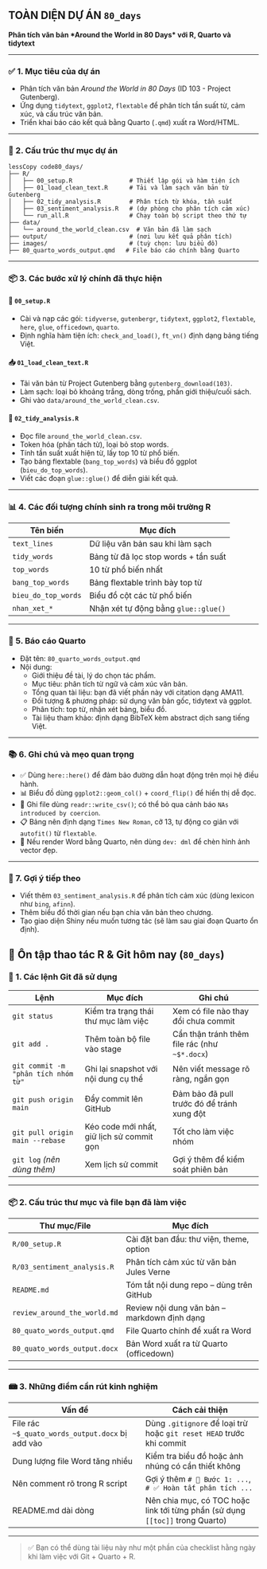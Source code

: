 ## **TOÀN DIỆN DỰ ÁN `80_days`**

**Phân tích văn bản \*Around the World in 80 Days\* với R, Quarto và tidytext**

------

### ✅ 1. **Mục tiêu của dự án**

- Phân tích văn bản *Around the World in 80 Days* (ID 103 - Project Gutenberg).
- Ứng dụng `tidytext`, `ggplot2`, `flextable` để phân tích tần suất từ, cảm xúc, và cấu trúc văn bản.
- Triển khai báo cáo kết quả bằng Quarto (`.qmd`) xuất ra Word/HTML.

------

### 📁 2. **Cấu trúc thư mục dự án**

```
lessCopy code80_days/
├── R/
│   ├── 00_setup.R                # Thiết lập gói và hàm tiện ích
│   ├── 01_load_clean_text.R      # Tải và làm sạch văn bản từ Gutenberg
│   ├── 02_tidy_analysis.R        # Phân tích từ khóa, tần suất
│   ├── 03_sentiment_analysis.R   # (dự phòng cho phân tích cảm xúc)
│   └── run_all.R                 # Chạy toàn bộ script theo thứ tự
├── data/
│   └── around_the_world_clean.csv  # Văn bản đã làm sạch
├── output/                       # (nơi lưu kết quả phân tích)
├── images/                       # (tuỳ chọn: lưu biểu đồ)
├── 80_quarto_words_output.qmd   # File báo cáo chính bằng Quarto
```

------

### 📦 3. **Các bước xử lý chính đã thực hiện**

#### 🔧 `00_setup.R`

- Cài và nạp các gói: `tidyverse`, `gutenbergr`, `tidytext`, `ggplot2`, `flextable`, `here`, `glue`, `officedown`, `quarto`.
- Định nghĩa hàm tiện ích: `check_and_load()`, `ft_vn()` định dạng bảng tiếng Việt.

#### 📥 `01_load_clean_text.R`

- Tải văn bản từ Project Gutenberg bằng `gutenberg_download(103)`.
- Làm sạch: loại bỏ khoảng trắng, dòng trống, phần giới thiệu/cuối sách.
- Ghi vào `data/around_the_world_clean.csv`.

#### 🧹 `02_tidy_analysis.R`

- Đọc file `around_the_world_clean.csv`.
- Token hóa (phân tách từ), loại bỏ stop words.
- Tính tần suất xuất hiện từ, lấy top 10 từ phổ biến.
- Tạo bảng flextable (`bang_top_words`) và biểu đồ ggplot (`bieu_do_top_words`).
- Viết các đoạn `glue::glue()` để diễn giải kết quả.

------

### 📊 4. **Các đối tượng chính sinh ra trong môi trường R**

| Tên biến            | Mục đích                             |
| ------------------- | ------------------------------------ |
| `text_lines`        | Dữ liệu văn bản sau khi làm sạch     |
| `tidy_words`        | Bảng từ đã lọc stop words + tần suất |
| `top_words`         | 10 từ phổ biến nhất                  |
| `bang_top_words`    | Bảng flextable trình bày top từ      |
| `bieu_do_top_words` | Biểu đồ cột các từ phổ biến          |
| `nhan_xet_*`        | Nhận xét tự động bằng `glue::glue()` |



------

### 🧾 5. **Báo cáo Quarto**

- Đặt tên: `80_quarto_words_output.qmd`
- Nội dung:
  - Giới thiệu đề tài, lý do chọn tác phẩm.
  - Mục tiêu: phân tích từ ngữ và cảm xúc văn bản.
  - Tổng quan tài liệu: bạn đã viết phần này với citation dạng AMA11.
  - Đối tượng & phương pháp: sử dụng văn bản gốc, tidytext và ggplot.
  - Phân tích: top từ, nhận xét bảng, biểu đồ.
  - Tài liệu tham khảo: định dạng BibTeX kèm abstract dịch sang tiếng Việt.

------

### 📚 6. **Ghi chú và mẹo quan trọng**

- ✅ Dùng `here::here()` để đảm bảo đường dẫn hoạt động trên mọi hệ điều hành.
- 📊 Biểu đồ dùng `ggplot2::geom_col()` + `coord_flip()` để hiển thị dễ đọc.
- 💾 Ghi file dùng `readr::write_csv()`; có thể bỏ qua cảnh báo `NAs introduced by coercion`.
- 📋 Bảng nên định dạng `Times New Roman`, cỡ 13, tự động co giãn với `autofit()` từ `flextable`.
- 📎 Nếu render Word bằng Quarto, nên dùng `dev: dml` để chèn hình ảnh vector đẹp.

------

### 🔁 7. **Gợi ý tiếp theo**

- Viết thêm `03_sentiment_analysis.R` để phân tích cảm xúc (dùng lexicon như `bing`, `afinn`).
- Thêm biểu đồ thời gian nếu bạn chia văn bản theo chương.
- Tạo giao diện Shiny nếu muốn tương tác (sẽ làm sau giai đoạn Quarto ổn định).

## 🧠 Ôn tập thao tác R & Git hôm nay (`80_days`)

### 🔀 1. Các lệnh Git đã sử dụng

| Lệnh                                | Mục đích                                  | Ghi chú                                       |
| ----------------------------------- | ----------------------------------------- | --------------------------------------------- |
| `git status`                        | Kiểm tra trạng thái thư mục làm việc      | Xem có file nào thay đổi chưa commit          |
| `git add .`                         | Thêm toàn bộ file vào stage               | Cẩn thận tránh thêm file rác (như `~$*.docx`) |
| `git commit -m "phân tích nhóm từ"` | Ghi lại snapshot với nội dung cụ thể      | Nên viết message rõ ràng, ngắn gọn            |
| `git push origin main`              | Đẩy commit lên GitHub                     | Đảm bảo đã pull trước đó để tránh xung đột    |
| `git pull origin main --rebase`     | Kéo code mới nhất, giữ lịch sử commit gọn | Tốt cho làm việc nhóm                         |
| `git log` *(nên dùng thêm)*         | Xem lịch sử commit                        | Gợi ý thêm để kiểm soát phiên bản             |

---

### 📦 2. Cấu trúc thư mục và file bạn đã làm việc

| Thư mục/File                 | Mục đích                                     |
| ---------------------------- | -------------------------------------------- |
| `R/00_setup.R`               | Cài đặt ban đầu: thư viện, theme, option     |
| `R/03_sentiment_analysis.R`  | Phân tích cảm xúc từ văn bản Jules Verne     |
| `README.md`                  | Tóm tắt nội dung repo – dùng trên GitHub     |
| `review_around_the_world.md` | Review nội dung văn bản – markdown định dạng |
| `80_quato_words_output.qmd`  | File Quarto chính để xuất ra Word            |
| `80_quato_words_output.docx` | Bản Word xuất ra từ Quarto (officedown)      |

---

### 📾️ 3. Những điểm cần rút kinh nghiệm

| Vấn đề                                           | Cách cải thiện                                                                |
| ------------------------------------------------ | ----------------------------------------------------------------------------- |
| File rác `~$_quato_words_output.docx` bị add vào | Dùng `.gitignore` để loại trừ hoặc `git reset HEAD` trước khi commit          |
| Dung lượng file Word tăng nhiều                  | Kiểm tra biểu đồ hoặc ảnh nhúng có cần thiết không                            |
| Nên comment rõ trong R script                    | Gợi ý thêm `# 📌 Bước 1: ...`, `# ✅ Hoàn tất phân tích ...`                   |
| README.md dài dòng                               | Nên chia mục, có TOC hoặc link tới từng phần (sử dụng `[[toc]]` trong Quarto) |

---

> ✅ Bạn có thể dùng tài liệu này như một phần của checklist hằng ngày khi làm việc với Git + Quarto + R.
